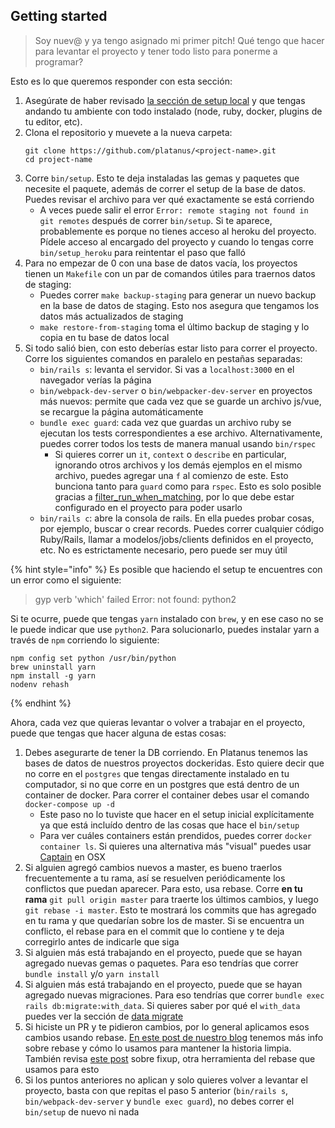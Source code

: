 ## Getting started

> Soy nuev@ y ya tengo asignado mi primer pitch! Qué tengo que hacer para levantar el proyecto y tener todo listo para ponerme a programar?

Esto es lo que queremos responder con esta sección:

1. Asegúrate de haber revisado [la sección de setup local](../local/README.md) y que tengas andando tu ambiente con todo instalado (node, ruby, docker, plugins de tu editor, etc).
1. Clona el repositorio y muevete a la nueva carpeta:
    ```
    git clone https://github.com/platanus/<project-name>.git
    cd project-name
    ```
1. Corre `bin/setup`. Esto te deja instaladas las gemas y paquetes que necesite el paquete, además de correr el setup de la base de datos. Puedes revisar el archivo para ver qué exactamente se está corriendo
    - A veces puede salir el error `Error: remote staging not found in git remotes` después de correr `bin/setup`. Si te aparece, probablemente es porque no tienes acceso al heroku del proyecto. Pídele acceso al encargado del proyecto y cuando lo tengas corre `bin/setup_heroku` para reintentar el paso que falló
1. Para no empezar de 0 con una base de datos vacía, los proyectos tienen un `Makefile` con un par de comandos útiles para traernos datos de staging:
    - Puedes correr `make backup-staging` para generar un nuevo backup en la base de datos de staging. Esto nos asegura que tengamos los datos más actualizados de staging
    - `make restore-from-staging` toma el último backup de staging y lo copia en tu base de datos local
1. Si todo salió bien, con esto deberías estar listo para correr el proyecto. Corre los siguientes comandos en paralelo en pestañas separadas:
    - `bin/rails s`: levanta el servidor. Si vas a `localhost:3000` en el navegador verías la página
    - `bin/webpack-dev-server` o `bin/webpacker-dev-server` en proyectos más nuevos: permite que cada vez que se guarde un archivo js/vue, se recargue la página automáticamente
    - `bundle exec guard`: cada vez que guardas un archivo ruby se ejecutan los tests correspondientes a ese archivo. Alternativamente, puedes correr todos los tests de manera manual usando `bin/rspec`
        - Si quieres correr un `it`, `context` o `describe` en particular, ignorando otros archivos y los demás ejemplos en el mismo archivo, puedes agregar una `f` al comienzo de este. Esto bunciona tanto para `guard` como para `rspec`. Esto es solo posible gracias a [filter_run_when_matching](https://relishapp.com/rspec/rspec-core/v/3-6/docs/filtering/filter-run-when-matching), por lo que debe estar configurado en el proyecto para poder usarlo
    - `bin/rails c`: abre la consola de rails. En ella puedes probar cosas, por ejemplo, buscar o crear records. Puedes correr cualquier código Ruby/Rails, llamar a modelos/jobs/clients definidos en el proyecto, etc. No es estrictamente necesario, pero puede ser muy útil

{% hint style="info" %}
Es posible que haciendo el setup te encuentres con un error como el siguiente:
> gyp verb 'which' failed Error: not found: python2

Si te ocurre, puede que tengas `yarn` instalado con `brew`, y en ese caso no se le puede indicar que use `python2`. Para solucionarlo, puedes instalar yarn a través de `npm` corriendo lo siguiente:

```
npm config set python /usr/bin/python
brew uninstall yarn
npm install -g yarn
nodenv rehash
```
{% endhint %}

Ahora, cada vez que quieras levantar o volver a trabajar en el proyecto, puede que tengas que hacer alguna de estas cosas:

1. Debes asegurarte de tener la DB corriendo. En Platanus tenemos las bases de datos de nuestros proyectos dockeridas. Esto quiere decir que no corre en el `postgres` que tengas directamente instalado en tu computador, si no que corre en un postgres que está dentro de un container de docker. Para correr el container debes usar el comando `docker-compose up -d`
    - Este paso no lo tuviste que hacer en el setup inicial explícitamente ya que está incluído dentro de las cosas que hace el `bin/setup`
    - Para ver cuáles containers están prendidos, puedes correr `docker container ls`. Si quieres una alternativa más "visual" puedes usar [Captain](https://getcaptain.co/) en OSX
1. Si alguien agregó cambios nuevos a master, es bueno traerlos frecuentemente a tu rama, así se resuelven periódicamente los conflictos que puedan aparecer. Para esto, usa rebase. Corre **en tu rama** `git pull origin master` para traerte los últimos cambios, y luego `git rebase -i master`. Esto te mostrará los commits que has agregado en tu rama y que quedarían sobre los de master. Si se encuentra un conflicto, el rebase para en el commit que lo contiene y te deja corregirlo antes de indicarle que siga
1. Si alguien más está trabajando en el proyecto, puede que se hayan agregado nuevas gemas o paquetes. Para eso tendrías que correr `bundle install` y/o `yarn install`
1. Si alguien más está trabajando en el proyecto, puede que se hayan agregado nuevas migraciones. Para eso tendrías que correr `bundle exec rails db:migrate:with_data`. Si quieres saber por qué el `with_data` puedes ver la sección de [data migrate](/stack/ruby/rails/data_migrate.md)
1. Si hiciste un PR y te pidieron cambios, por lo general aplicamos esos cambios usando rebase. [En este post de nuestro blog](https://plata.news/blog/manteniendo-la-historia-limpia-usando-git-rebase/) tenemos más info sobre rebase y cómo lo usamos para mantener la historia limpia. También revisa [este post](https://fle.github.io/git-tip-keep-your-branch-clean-with-fixup-and-autosquash.html) sobre fixup, otra herramienta del rebase que usamos para esto
1. Si los puntos anteriores no aplican y solo quieres volver a levantar el proyecto, basta con que repitas el paso 5 anterior (`bin/rails s`, `bin/webpack-dev-server` y `bundle exec guard`), no debes correr el `bin/setup` de nuevo ni nada
